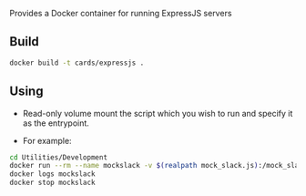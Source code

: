 Provides a Docker container for running ExpressJS servers

Build
-----

```bash
docker build -t cards/expressjs .
```

Using
-----

- Read-only volume mount the script which you wish to run and specify it
as the entrypoint.

- For example:

```bash
cd Utilities/Development
docker run --rm --name mockslack -v $(realpath mock_slack.js):/mock_slack.js:ro -p 8000:8000 -d cards/expressjs nodejs /mock_slack.js
docker logs mockslack
docker stop mockslack
```
